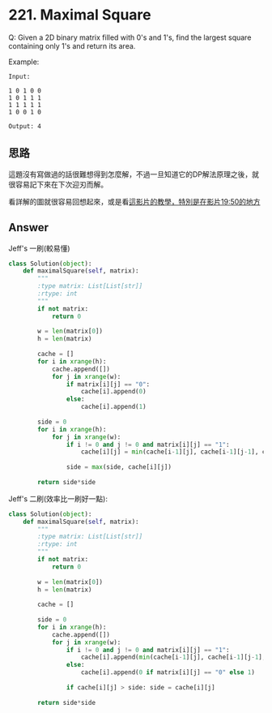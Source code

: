 # 221. Maximal Square
Q: Given a 2D binary matrix filled with 0's and 1's, find the largest square containing only 1's and return its area.

Example:
```
Input: 

1 0 1 0 0
1 0 1 1 1
1 1 1 1 1
1 0 0 1 0

Output: 4
```
## 思路
這題沒有寫做過的話很難想得到怎麼解，不過一旦知道它的DP解法原理之後，就很容易記下來在下次迎刃而解。

看詳解的圖就很容易回想起來，或是看[這影片的教學，特別是在影片19:50的地方](https://www.youtube.com/watch?v=FO7VXDfS8Gk)

## Answer
Jeff's 一刷(較易懂)
```python
class Solution(object):
    def maximalSquare(self, matrix):
        """
        :type matrix: List[List[str]]
        :rtype: int
        """
        if not matrix:
            return 0
        
        w = len(matrix[0])
        h = len(matrix)
        
        cache = []
        for i in xrange(h):
            cache.append([])
            for j in xrange(w):
                if matrix[i][j] == "0":
                    cache[i].append(0)
                else:
                    cache[i].append(1)
        
        side = 0
        for i in xrange(h):
            for j in xrange(w):
                if i != 0 and j != 0 and matrix[i][j] == "1":
                    cache[i][j] = min(cache[i-1][j], cache[i-1][j-1], cache[i][j-1]) + 1
                    
                side = max(side, cache[i][j])
                
        return side*side
```

Jeff's 二刷(效率比一刷好一點):
```python
class Solution(object):
    def maximalSquare(self, matrix):
        """
        :type matrix: List[List[str]]
        :rtype: int
        """
        if not matrix:
            return 0
        
        w = len(matrix[0])
        h = len(matrix)
        
        cache = []
        
        side = 0
        for i in xrange(h):
            cache.append([])
            for j in xrange(w):
                if i != 0 and j != 0 and matrix[i][j] == "1":
                    cache[i].append(min(cache[i-1][j], cache[i-1][j-1], cache[i][j-1]) + 1)
                else:
                    cache[i].append(0 if matrix[i][j] == "0" else 1)
                 
                if cache[i][j] > side: side = cache[i][j]
                
        return side*side
```